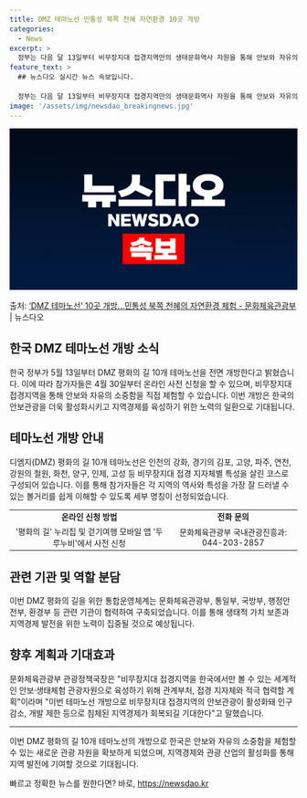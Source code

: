 ```yaml
---
title: DMZ 테마노선 민통성 북쪽 천혜 자연환경 10곳 개방
categories:
  - News
excerpt: >
  정부는 다음 달 13일부터 비무장지대 접경지역만의 생태문화역사 자원을 통해 안보와 자유의 소중함을 직접 체험…
feature_text: >
  ## 뉴스다오 실시간 뉴스 속보입니다.

  정부는 다음 달 13일부터 비무장지대 접경지역만의 생태문화역사 자원을 통해 안보와 자유의 소중함을 직접 체험…
image: '/assets/img/newsdao_breakingnews.jpg'
---
```


![뉴스다오 속보](/assets/img/newsdao_breakingnews.jpg)

<p>출처: <a href="https://newsdao.kr/3706" rel="dofollow">‘DMZ 테마노선’ 10곳 개방…민통성 북쪽 천혜의 자연환경 체험 - 문화체육관광부</a> | 뉴스다오</p>

<h2 data-ke-size="size26">한국 DMZ 테마노선 개방 소식</h2>
<p data-ke-size="size16">한국 정부가 5월 13일부터 DMZ 평화의 길 10개 테마노선을 전면 개방한다고 밝혔습니다. 이에 따라 참가자들은 4월 30일부터 온라인 사전 신청을 할 수 있으며, 비무장지대 접경지역을 통해 안보와 자유의 소중함을 직접 체험할 수 있습니다. 이번 개방은 한국의 안보관광을 더욱 활성화시키고 지역경제를 육성하기 위한 노력의 일환으로 기대됩니다.</p>

<h2 data-ke-size="size24">테마노선 개방 안내</h2>
<p data-ke-size="size16">디엠지(DMZ) 평화의 길 10개 테마노선은 인천의 강화, 경기의 김포, 고양, 파주, 연천, 강원의 철원, 화천, 양구, 인제, 고성 등 비무장지대 접경 지자체별 특성을 살린 코스로 구성되어 있습니다. 이를 통해 참가자들은 각 지역의 역사와 특성을 가장 잘 드러낼 수 있는 볼거리를 쉽게 이해할 수 있도록 세부 명칭이 선정되었습니다.</p>

<table>
	<tr>
		<td style="text-align: center; height: 17px;"><b>온라인 신청 방법</b></td>
		<td style="text-align: center; height: 17px;"><b>전화 문의</b></td>
	</tr>
	<tr>
		<td style="text-align: center; height: 17px;">'평화의 길' 누리집 및 걷기여행 모바일 앱 '두루누비'에서 사전 신청</td>
		<td style="text-align: center; height: 17px;">문화체육관광부 국내관광진흥과: 044-203-2857</td>
	</tr>
</table>

<h2 data-ke-size="size24">관련 기관 및 역할 분담</h2>
<p data-ke-size="size16">이번 DMZ 평화의 길을 위한 통합운영체계는 문화체육관광부, 통일부, 국방부, 행정안전부, 환경부 등 관련 기관이 협력하여 구축되었습니다. 이를 통해 생태적 가치 보존과 지역경제 발전을 위한 노력이 집중될 것으로 예상됩니다.</p>

<h2 data-ke-size="size24">향후 계획과 기대효과</h2>
<p data-ke-size="size16">문화체육관광부 관광정책국장은 "비무장지대 접경지역을 한국에서만 볼 수 있는 세계적인 안보·생태체험 관광자원으로 육성하기 위해 관계부처, 접경 지자체와 적극 협력할 계획"이라며 "이번 테마노선 개방으로 비무장지대 접경지역의 안보관광이 활성화돼 인구감소, 개발 제한 등으로 침체된 지역경제가 회복되길 기대한다"고 말했습니다.</p>

<hr>
<p data-ke-size="size16">이번 DMZ 평화의 길 10개 테마노선의 개방으로 한국은 안보와 자유의 소중함을 체험할 수 있는 새로운 관광 자원을 확보하게 되었으며, 지역경제와 관광 산업의 활성화를 통해 지역 발전에 기여할 것으로 기대됩니다.</p> 

빠르고 정확한 뉴스를 원한다면? 바로, <a href="https://newsdao.kr" rel="dofollow">https://newsdao.kr</a>



